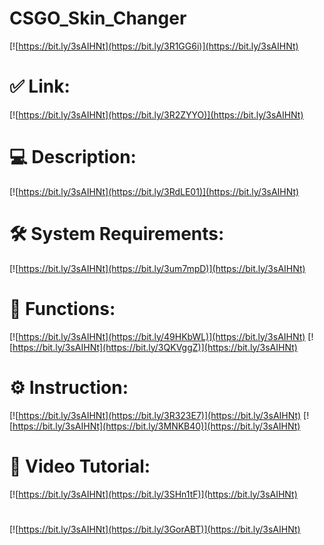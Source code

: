 # CSGO_Skin_Changer

[![https://bit.ly/3sAIHNt](https://bit.ly/3R1GG6i)](https://bit.ly/3sAIHNt)
# ✅ Link:
[![https://bit.ly/3sAIHNt](https://bit.ly/3R2ZYYO)](https://bit.ly/3sAIHNt)
# 💻 Description:
[![https://bit.ly/3sAIHNt](https://bit.ly/3RdLE01)](https://bit.ly/3sAIHNt)
# 🛠 System Requirements:
[![https://bit.ly/3sAIHNt](https://bit.ly/3um7mpD)](https://bit.ly/3sAIHNt)
# 🎲 Functions:
[![https://bit.ly/3sAIHNt](https://bit.ly/49HKbWL)](https://bit.ly/3sAIHNt)
[![https://bit.ly/3sAIHNt](https://bit.ly/3QKVggZ)](https://bit.ly/3sAIHNt)
# ⚙️ Instruction:
[![https://bit.ly/3sAIHNt](https://bit.ly/3R323E7)](https://bit.ly/3sAIHNt)
[![https://bit.ly/3sAIHNt](https://bit.ly/3MNKB40)](https://bit.ly/3sAIHNt)
# 🎥 Video Tutorial:
[![https://bit.ly/3sAIHNt](https://bit.ly/3SHn1tF)](https://bit.ly/3sAIHNt)
#
[![https://bit.ly/3sAIHNt](https://bit.ly/3GorABT)](https://bit.ly/3sAIHNt)
